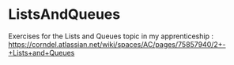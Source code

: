 # ListsAndQueues
Exercises for the Lists and Queues topic in my apprenticeship : https://corndel.atlassian.net/wiki/spaces/AC/pages/75857940/2+-+Lists+and+Queues
